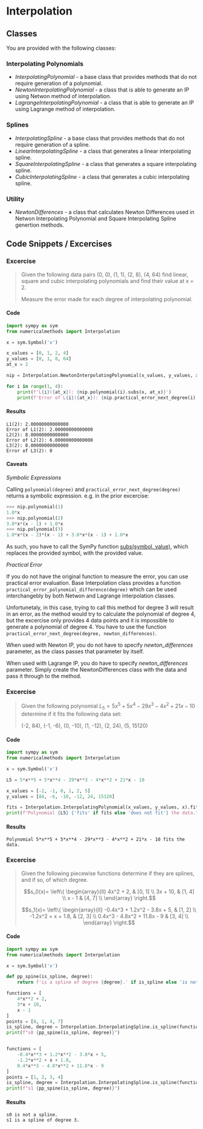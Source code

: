 # Interpolation

## Classes

You are provided with the following classes:

### Interpolating Polynomials
- *InterpolatingPolynomial* - a base class that provides methods that do not require generation of a polynomial.
- *NewtonInterpolatingPolynomial* - a class that is able to generate an IP using Netwon method of interpolation.
- *LagrangeInterpolatingPolynomial* - a class that is able to generate an IP using Lagrange method of interpolation.

### Splines
- *InterpolatingSpline* - a base class that provides methods that do not require generation of a spline.
- *LinearInterpolatingSpline* - a class that generates a linear interpolating spline.
- *SquareInterpolatingSpline* - a class that generates a square interpolating spline.
- *CubicInterpolatingSpline* - a class that generates a cubic interpolating spline.

### Utility
- *NewtonDifferences* - a class that calculates Newton Differences used in Netwon Interpolating Polynomial and Square Interpolating Spline genertion methods.

## Code Snippets / Excercises

### Excercise

>Given the following data pairs (0, 0), (1, 1), (2, 8), (4, 64) find linear,
>square and cubic interpolating polynomials and find their value at x = 2.
>
>Measure the error made for each degree of interpolating polynomial.


#### Code
```python
import sympy as sym
from numericalmethods import Interpolation

x = sym.Symbol('x')

x_values = [0, 1, 2, 4]
y_values = [0, 1, 8, 64]
at_x = 2

nip = Interpolation.NewtonInterpolatingPolynomial(x_values, y_values, x)

for i in range(1, 4):
    print(f'L{i}({at_x}): {nip.polynomial(i).subs(x, at_x)}')
    print(f'Error of L{i}({at_x}): {nip.practical_error_next_degree(i).subs(x, at_x)}')
```
#### Results
```
L1(2): 2.00000000000000
Error of L1(2): 2.00000000000000
L2(2): 8.00000000000000
Error of L2(2): 6.00000000000000
L3(2): 8.00000000000000
Error of L3(2): 0
```

#### Caveats

*Symbolic Expressions*

Calling `polynomial(degree)` and `practical_error_next_degree(degree)` returns a symbolic expression.
e.g. in the prior excercise:
```python
>>> nip.polynomial(1)
1.0*x
>>> nip.polynomial(2)
3.0*x*(x - 1) + 1.0*x
>>> nip.polynomial(3)
1.0*x*(x - 2)*(x - 1) + 3.0*x*(x - 1) + 1.0*x
```

As such, you have to call the SymPy function [subs(symbol, value)](https://docs.sympy.org/latest/tutorial/basic_operations.html#substitution), which replaces the provided symbol, with the provided value. 

*Practical Error*

If you do not have the original function to measure the error, you can use practical error evaluation.
Base Interpolation class provides a function ```practical_error_polynomial_difference(degree)``` which can be used interchangebly by both Netwon and Lagrange interpolation classes.

Unfortunetaly, in this case, trying to call this method for degree 3 will result in an error, as the method would try to calculate the polynomial of degree 4, but the excercise only provides 4 data points and it is impossible to generate a polynomial of degree 4. You have to use the function ```practical_error_next_degree(degree, newton_differences)```. 

When used with Newton IP, you do not have to specify *newton_differences* parameter, as the class passes that parameter by itself. 

When used with Lagrange IP, you do have to specify *newton_differences* parameter. Simply create the NewtonDifferences class with the data and pass it through to the method.


### Excercise
>Given the following polynomial $L_{5} = 5x^5 + 5x^4 - 29x^3 - 4x^2 + 21x - 10$
>determine if it fits the following data set:
> 
> (-2, 84), (-1, -6), (0, -10), (1, -12), (2, 24), (5, 15120)

#### Code
```python
import sympy as sym
from numericalmethods import Interpolation

x = sym.Symbol('x')

L5 = 5*x**5 + 5*x**4 - 29*x**3 - 4*x**2 + 21*x - 10

x_values = [-2, -1, 0, 1, 2, 5]
y_values = [84, -6, -10, -12, 24, 15120]

fits = Interpolation.InterpolatingPolynomial(x_values, y_values, x).fit(L5)
print(f"Polynomial {L5} {'fits' if fits else 'does not fit'} the data.")
```
#### Results
```
Polynomial 5*x**5 + 5*x**4 - 29*x**3 - 4*x**2 + 21*x - 10 fits the data.
```

### Excercise
>Given the following piecewise functions determine if they are splines, and if so, of which degree.
>
>$$s_0(x)= \left\{
>\begin{array}{ll}
>      4x^2 + 2, & [0, 1] \\
>      3x + 10, & [1, 4] \\
>      x - 1 & [4, 7] \\
>\end{array} 
>\right.$$
>
>$$s_1(x)= \left\{
>\begin{array}{ll}
>      -0.4x^3 + 1.2x^2 - 3.8x + 5, & [1, 2] \\
>      -1.2x^2 + x + 1.8, & [2, 3] \\
>      0.4x^3 - 4.8x^2 + 11.8x - 9 & [3, 4] \\
>\end{array} 
>\right.$$

#### Code
```python
import sympy as sym
from numericalmethods import Interpolation

x = sym.Symbol('x')

def pp_spine(is_spline, degree):
    return f'is a spline of degree {degree}.' if is_spline else 'is not a spline.'

functions = [
    4*x**2 + 2,
    3*x + 10,
    x - 1
]
points = [0, 1, 4, 7]
is_spline, degree = Interpolation.InterpolatingSpline.is_spline(functions, points, x)
print(f"s0 {pp_spine(is_spline, degree)}")


functions = [
    -0.4*x**3 + 1.2*x**2 - 3.8*x + 5,
    -1.2*x**2 + x + 1.8,
    0.4*x**3 - 4.8*x**2 + 11.8*x - 9
]
points = [1, 2, 3, 4]
is_spline, degree = Interpolation.InterpolatingSpline.is_spline(functions, points, x)
print(f"s1 {pp_spine(is_spline, degree)}")
```
#### Results
```
s0 is not a spline.
s1 is a spline of degree 3.
```